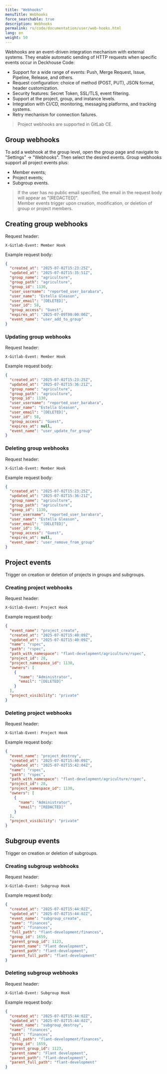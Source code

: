 ```yaml
---
title: "Webhooks"
menuTitle: Webhooks
force_searchable: true
description: Webhooks
permalink: ru/code/documentation/user/web-hooks.html
lang: en
weight: 50
---
```


Webhooks are an event-driven integration mechanism with external systems. They enable automatic sending of HTTP requests when specific events occur in Deckhouse Code:

- Support for a wide range of events: Push, Merge Request, Issue, Pipeline, Release, and others.
- Request configuration: choice of method (POST, PUT), JSON format, header customization.
- Security features: Secret Token, SSL/TLS, event filtering.
- Support at the project, group, and instance levels.
- Integration with CI/CD, monitoring, messaging platforms, and tracking systems.
- Retry mechanism for connection failures.

> Project webhooks are supported in GitLab CE.

## Group webhooks

To add a webhook at the group level, open the group page and navigate to "Settings" → "Webhooks". Then select the desired events. Group webhooks support all project events plus:

- Member events;
- Project events;
- Subgroup events.

> If the user has no public email specified, the email in the request body will appear as "[REDACTED]".  
> Member events trigger upon creation, modification, or deletion of group or project members.

## Creating group webhooks

Request header:

```console
X-Gitlab-Event: Member Hook
```

Example request body:

```json
{
  "created_at": "2025-07-02T15:23:25Z",
  "updated_at": "2025-07-02T15:35:51Z",
  "group_name": "agriculture",
  "group_path": "agriculture",
  "group_id": 1130,
  "user_username": "reported_user_barabara",
  "user_name": "Estella Gleason",
  "user_email": "[DELETED]",
  "user_id": 58,
  "group_access": "Guest",
  "expires_at": "2025-07-09T00:00:00Z",
  "event_name": "user_add_to_group"
}

```

### Updating group webhooks

Request header:

```text
X-Gitlab-Event: Member Hook
```

Example request body:

```json
{
  "created_at": "2025-07-02T15:23:25Z",
  "updated_at": "2025-07-02T15:36:21Z",
  "group_name": "agriculture",
  "group_path": "agriculture",
  "group_id": 1130,
  "user_username": "reported_user_barabara",
  "user_name": "Estella Gleason",
  "user_email": "[DELETED]",
  "user_id": 58,
  "group_access": "Guest",
  "expires_at": null,
  "event_name": "user_update_for_group"
}

```

### Deleting group webhooks

Request header:

```text
X-Gitlab-Event: Member Hook
```

Example request body:

```json
{
  "created_at": "2025-07-02T15:23:25Z",
  "updated_at": "2025-07-02T15:36:21Z",
  "group_name": "agriculture",
  "group_path": "agriculture",
  "group_id": 1130,
  "user_username": "reported_user_barabara",
  "user_name": "Estella Gleason",
  "user_email": "[DELETED]",
  "user_id": 58,
  "group_access": "Guest",
  "expires_at": null,
  "event_name": "user_remove_from_group"
}

```

## Project events

Trigger on creation or deletion of projects in groups and subgroups.

### Creating project webhooks

Request header:

```text
X-Gitlab-Event: Project Hook
```

Example request body:

```json
{
  "event_name": "project_create",
  "created_at": "2025-07-02T15:40:09Z",
  "updated_at": "2025-07-02T15:40:09Z",
  "name": "rspec",
  "path": "rspec",
  "path_with_namespace": "flant-development/agriculture/rspec",
  "project_id": 28,
  "project_namespace_id": 1130,
  "owners": [
    {
      "name": "Administrator",
      "email": "[DELETED]"
    }
  ],
  "project_visibility": "private"
}
```

### Deleting project webhooks

Request header:

```text
X-Gitlab-Event: Project Hook
```

Example request body:

```json
{
  "event_name": "project_destroy",
  "created_at": "2025-07-02T15:40:09Z",
  "updated_at": "2025-07-02T15:42:04Z",
  "name": "rspec",
  "path": "rspec",
  "path_with_namespace": "flant-development/agriculture/rspec",
  "project_id": 28,
  "project_namespace_id": 1130,
  "owners": [
    {
      "name": "Administrator",
      "email": "[REDACTED]"
    }
  ],
  "project_visibility": "private"
}
```

## Subgroup events

Trigger on creation or deletion of subgroups.

### Creating subgroup webhooks

Request header:

```text
X-Gitlab-Event: Subgroup Hook
```

Example request body:

```json
{
  "created_at": "2025-07-02T15:44:02Z",
  "updated_at": "2025-07-02T15:44:02Z",
  "event_name": "subgroup_create",
  "name": "finances",
  "path": "finances",
  "full_path": "flant-development/finances",
  "group_id": 1659,
  "parent_group_id": 1123,
  "parent_name": "Flant development",
  "parent_path": "flant-development",
  "parent_full_path": "flant-development"
}
```

### Deleting subgroup webhooks

Request header:

```text
X-Gitlab-Event: Subgroup Hook
```

Example request body:

```json
{
  "created_at": "2025-07-02T15:44:02Z",
  "updated_at": "2025-07-02T15:44:02Z",
  "event_name": "subgroup_destroy",
  "name": "finances",
  "path": "finances",
  "full_path": "flant-development/finances",
  "group_id": 1659,
  "parent_group_id": 1123,
  "parent_name": "Flant development",
  "parent_path": "flant-development",
  "parent_full_path": "flant-development"
}
```
